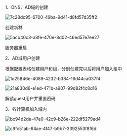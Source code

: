 1、DNS、AD域的创建

![7c28dc95-6700-49ba-9d41-d8fd57d35ff2](file:///C:/Typedown/7c28dc95-6700-49ba-9d41-d8fd57d35ff2.png)

创建新林

![5acb40c3-a8fe-470e-8d02-46ed57e7ee27](file:///C:/Typedown/5acb40c3-a8fe-470e-8d02-46ed57e7ee27.png)

服务器重启





2、AD域用户创建



根据配置表格创建用户和组，分别创建完以后将用户加入组中

![1d25846e-4089-4232-b384-16d44ca037f4](file:///C:/Typedown/1d25846e-4089-4232-b384-16d44ca037f4.png)

![21a830d6-e1ed-471b-a907-99d82f4c8d16](file:///C:/Typedown/21a830d6-e1ed-471b-a907-99d82f4c8d16.png)





解锁guest用户并重置密码







3、各计算机加入域内

![bc94d2de-47e0-42c9-b26e-222df5279ed4](file:///C:/Typedown/bc94d2de-47e0-42c9-b26e-222df5279ed4.png)

![c9fc51ab-64ae-4f47-b9b7-3392553f8f6d](file:///C:/Typedown/c9fc51ab-64ae-4f47-b9b7-3392553f8f6d.png)


